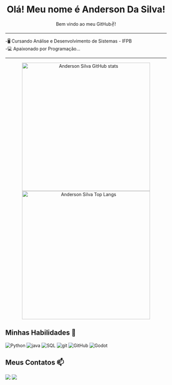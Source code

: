 <div align="center">
<h1> Olá! Meu nome é Anderson Da Silva! </h1>
 Bem vindo ao meu GitHub✌️!
</div>
<hr>
<p>-🖥️ Cursando Análise e Desenvolvimento de Sistemas - IFPB <br>
-💻 Apaixonado por Programação...
</p>
<hr>

<div align="center">
  <img src="https://github-readme-stats.vercel.app/api?username=dogbardoDev&show_icons=true&theme=radical" alt="Anderson Silva GitHub stats" width="400">
  <img src="https://github-readme-stats.vercel.app/api/top-langs/?username=dogbardoDev&theme=radical" alt="Anderson Silva Top Langs" width="400">
</div>


## Minhas Habilidades 💾

<div style="display: inline_block">
  <img align="center" alt="Python" src="https://img.shields.io/badge/Python-14354C?style=for-the-badge&logo=python&logoColor=white)" />
  <img align="center" alt="java" src="https://img.shields.io/badge/Java-ED8B00?style=for-the-badge&logo=openjdk&logoColor=white)" />
  <img align="center" alt="SQL" src="https://img.shields.io/badge/SQL-white?style=for-the-badge&logo=MySQL&logoColor=blue" />
  <img align="center" alt="git" src="https://img.shields.io/badge/GIT-E44C30?style=for-the-badge&logo=git&logoColor=white" />
  <img align="center" alt="GitHub" src="https://img.shields.io/badge/GitHub-FCC624?style=for-the-badge&logo=github&logoColor=black" />
  <img align="center" alt="Godot" src="https://img.shields.io/badge/Godot%20Engine-478CBF?style=for-the-badge&logo=godotengine&logoColor=fff"
</div><br/>


## Meus Contatos 📫
<a href = "mailto:anderson.ss1090@gmail.com"><img loading="lazy" src="https://img.shields.io/badge/Gmail-D14836?style=for-the-badge&logo=gmail&logoColor=white" target="_blank"></a>
<a href="https://instagram.com/anderson.ss.dog" target="_blank"><img loading="lazy" src="https://img.shields.io/badge/-Instagram-%23E4405F?style=for-the-badge&logo=instagram&logoColor=white" target="_blank"></a>
